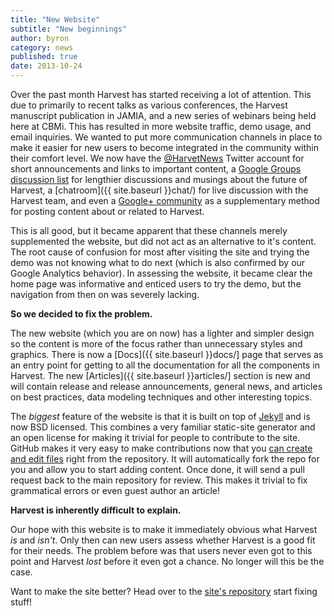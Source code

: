 ```yaml
---
title: "New Website"
subtitle: "New beginnings"
author: byron
category: news
published: true
date: 2013-10-24
---
```


Over the past month Harvest has started receiving a lot of attention. This due to primarily to recent talks as various conferences, the Harvest manuscript publication in JAMIA, and a new series of webinars being held here at CBMi. This has resulted in more website traffic, demo usage, and email inquiries. We wanted to put more communication channels in place to make it easier for new users to become integrated in the community within their comfort level. We now have the [@HarvetNews](https://twitter.com/HarvestNews) Twitter account for short announcements and links to important content, a [Google Groups discussion list](https://groups.google.com/forum/#!forum/harveststack) for lengthier discussions and musings about the future of Harvest, a [chatroom]({{ site.baseurl }}chat/) for live discussion with the Harvest team, and even a [Google+ community](https://plus.google.com/u/0/communities/100380212389444815687) as a supplementary method for posting content about or related to Harvest.

This is all good, but it became apparent that these channels merely supplemented the website, but did not act as an alternative to it's content. The root cause of confusion for most after visiting the site and trying the demo was not knowing what to do next (which is also confirmed by our Google Analytics behavior). In assessing the website, it became clear the home page was informative and enticed users to try the demo, but the navigation from then on was severely lacking.

**So we decided to fix the problem.**

The new website (which you are on now) has a lighter and simpler design so the content is more of the focus rather than unnecessary styles and graphics. There is now a [Docs]({{ site.baseurl }}docs/] page that serves as an entry point for getting to all the documentation for all the components in Harvest. The new [Articles]({{ site.baseurl }}articles/] section is new and will contain release and release announcements, general news, and articles on best practices, data modeling techniques and other interesting topics.

The _biggest_ feature of the website is that it is built on top of [Jekyll](http://jekyllrb.com) and is now BSD licensed. This combines a very familiar static-site generator and an open license for making it trivial for people to contribute to the site. GitHub makes it very easy to make contributions now that you [can create and edit files](https://help.github.com/articles/creating-and-editing-files-in-your-repository) right from the repository. It will automatically fork the repo for you and allow you to start adding content. Once done, it will send a pull request back to the main repository for review. This makes it trivial to fix grammatical errors or even guest author an article!

**Harvest is inherently difficult to explain.**

Our hope with this website is to make it immediately obvious what Harvest _is_ and _isn't_. Only then can new users assess whether Harvest is a good fit for their needs. The problem before was that users never even got to this point and Harvest _lost_ before it even got a chance. No longer will this be the case.

Want to make the site better? Head over to the [site's repository](https://github.com/cbmi/harvest-site) start fixing stuff!
